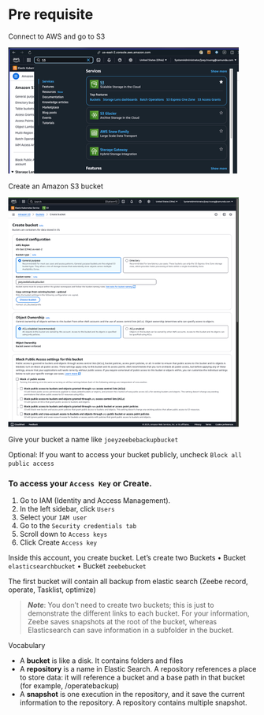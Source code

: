 # Pre requisite

Connect to AWS and go to S3

![AWSS3.png](image/AWSS3.png)

Create an Amazon S3 bucket

![AWSCreateBucket.png](image/AWSCreateBucket.png)

Give your bucket a name like `joeyzeebebackupbucket`

Optional:
If you want to access your bucket publicly, uncheck `Block all public access`
### To access your `Access Key` or Create.
1. Go to IAM (Identity and Access Management). 
2. In the left sidebar, click `Users`
3. Select your `IAM user`
4. Go to the `Security credentials tab`
5. Scroll down to `Access keys`
6. Click Create `Access key`

Inside this account, you create bucket. Let’s create two Buckets
•	Bucket `elasticsearchbucket`
•	Bucket `zeebebucket`

The first bucket will contain all backup from elastic search (Zeebe record, operate, Tasklist, optimize)

> ***Note***: You don’t need to create two buckets; this is just to demonstrate the different links to each bucket. For your information, Zeebe saves snapshots at the root of the bucket, whereas Elasticsearch can save information in a subfolder in the bucket.

Vocabulary
* A **bucket** is like a disk. It contains folders and files
* A **repository** is a name in Elastic Search. A repository references a place to store data: it will reference a bucket and a base path in that bucket (for example, /operatebackup)
* A **snapshot** is one execution in the repository, and it save the current information to the repository. A repository contains multiple snapshot.


